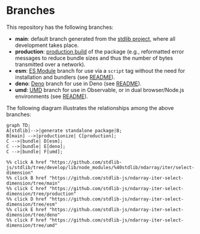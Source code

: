 <!--

@license Apache-2.0

Copyright (c) 2022 The Stdlib Authors.

Licensed under the Apache License, Version 2.0 (the "License");
you may not use this file except in compliance with the License.
You may obtain a copy of the License at

    http://www.apache.org/licenses/LICENSE-2.0

Unless required by applicable law or agreed to in writing, software
distributed under the License is distributed on an "AS IS" BASIS,
WITHOUT WARRANTIES OR CONDITIONS OF ANY KIND, either express or implied.
See the License for the specific language governing permissions and
limitations under the License.

-->

# Branches

This repository has the following branches:

-   **main**: default branch generated from the [stdlib project][stdlib-url], where all development takes place.
-   **production**: [production build][production-url] of the package (e.g., reformatted error messages to reduce bundle sizes and thus the number of bytes transmitted over a network).
-   **esm**: [ES Module][esm-url] branch for use via a `script` tag without the need for installation and bundlers (see [README][esm-readme]).
-   **deno**: [Deno][deno-url] branch for use in Deno (see [README][deno-readme]).
-   **umd**: [UMD][umd-url] branch for use in Observable, or in dual browser/Node.js environments (see [README][umd-readme]).

The following diagram illustrates the relationships among the above branches:

```mermaid
graph TD;
A[stdlib]-->|generate standalone package|B;
B[main] -->|productionize| C[production];
C -->|bundle| D[esm];
C -->|bundle| E[deno];
C -->|bundle| F[umd];

%% click A href "https://github.com/stdlib-js/stdlib/tree/develop/lib/node_modules/%40stdlib/ndarray/iter/select-dimension"
%% click B href "https://github.com/stdlib-js/ndarray-iter-select-dimension/tree/main"
%% click C href "https://github.com/stdlib-js/ndarray-iter-select-dimension/tree/production"
%% click D href "https://github.com/stdlib-js/ndarray-iter-select-dimension/tree/esm"
%% click E href "https://github.com/stdlib-js/ndarray-iter-select-dimension/tree/deno"
%% click F href "https://github.com/stdlib-js/ndarray-iter-select-dimension/tree/umd"
```

[stdlib-url]: https://github.com/stdlib-js/stdlib/tree/develop/lib/node_modules/%40stdlib/ndarray/iter/select-dimension
[production-url]: https://github.com/stdlib-js/ndarray-iter-select-dimension/tree/production
[deno-url]: https://github.com/stdlib-js/ndarray-iter-select-dimension/tree/deno
[deno-readme]: https://github.com/stdlib-js/ndarray-iter-select-dimension/blob/deno/README.md
[umd-url]: https://github.com/stdlib-js/ndarray-iter-select-dimension/tree/umd
[umd-readme]: https://github.com/stdlib-js/ndarray-iter-select-dimension/blob/umd/README.md
[esm-url]: https://github.com/stdlib-js/ndarray-iter-select-dimension/tree/esm
[esm-readme]: https://github.com/stdlib-js/ndarray-iter-select-dimension/blob/esm/README.md